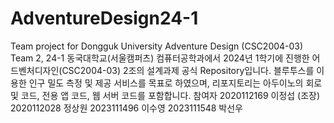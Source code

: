 # AdventureDesign24-1
Team project for Dongguk University Adventure Design (CSC2004-03) Team 2, 24-1
동국대학교(서울캠퍼츠) 컴퓨터공학과에서 2024년 1학기에 진행한 어드벤처디자인(CSC2004-03) 2조의 설계과제 공식 Repository입니다.
블루투스를 이용한 인구 밀도 측정 및 제공 서비스를 목표로 하였으며, 리포지토리는 아두이노의 회로 및 코드, 전용 앱 코드, 웹 서버 코드를 포함합니다.
참여자
2020112169 이정섭 (조장)
2020112028 정상원
2023111496 이수영
2023111548 박선우
